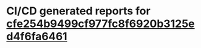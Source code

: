 # CI/CD generated reports for [cfe254b9499cf977fc8f6920b3125ed4f6fa6461](https://github.com/hydephp/develop/commit/cfe254b9499cf977fc8f6920b3125ed4f6fa6461)
